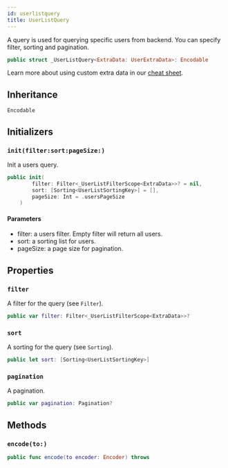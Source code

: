 ```yaml
---
id: userlistquery 
title: UserListQuery
--- 
```


A query is used for querying specific users from backend.
You can specify filter, sorting and pagination.

``` swift
public struct _UserListQuery<ExtraData: UserExtraData>: Encodable 
```

> 

Learn more about using custom extra data in our [cheat sheet](https://github.com/GetStream/stream-chat-swift/wiki/Cheat-Sheet#working-with-extra-data).

## Inheritance

`Encodable`

## Initializers

### `init(filter:sort:pageSize:)`

Init a users query.

``` swift
public init(
        filter: Filter<_UserListFilterScope<ExtraData>>? = nil,
        sort: [Sorting<UserListSortingKey>] = [],
        pageSize: Int = .usersPageSize
    ) 
```

#### Parameters

  - filter: a users filter. Empty filter will return all users.
  - sort: a sorting list for users.
  - pageSize: a page size for pagination.

## Properties

### `filter`

A filter for the query (see `Filter`).

``` swift
public var filter: Filter<_UserListFilterScope<ExtraData>>?
```

### `sort`

A sorting for the query (see `Sorting`).

``` swift
public let sort: [Sorting<UserListSortingKey>]
```

### `pagination`

A pagination.

``` swift
public var pagination: Pagination?
```

## Methods

### `encode(to:)`

``` swift
public func encode(to encoder: Encoder) throws 
```
